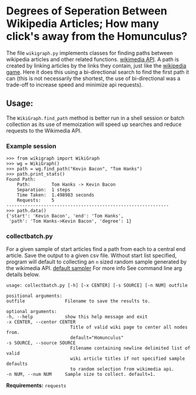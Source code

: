 # Degrees of Seperation Between Wikipedia Articles; How many click's away from the Homunculus?

The file `wikigraph.py` implements classes for finding paths between wikipedia articles and other related functions. [wikimedia API](https://www.mediawiki.org/wiki/API:Main_page). A path is created by linking articles by the links they contain, just like the [wikipedia game](https://en.wikipedia.org/wiki/Wikipedia:Wiki_Game). Here it does this using a bi-directional search to find the first path it can (this is not necessarily the shortest, the use of bi-directional was a trade-off to increase speed and minimize api requests).

## Usage:

The `WikiGraph.find_path` method is better run in a shell
session or batch collection as its use of memoization will
speed up searches and reduce requests to the Wikimedia API.

### Example session

    >>> from wikigraph import WikiGraph
    >>> wg = WikiGraph()
    >>> path = wg.find_path("Kevin Bacon", "Tom Hanks")
    >>> path.print_stats()
    Found Path:
        Path:        Tom Hanks -> Kevin Bacon
        Separation:  1 steps
        Time Taken:  1.498983 seconds
        Requests:    5
    -------------------------------------------------------------
    >>> path.data()
    {'start': 'Kevin Bacon', 'end': 'Tom Hanks',
     'path': 'Tom Hanks->Kevin Bacon', 'degree': 1}

### collectbatch.py

For a given sample of start articles find a path from each to a central end article.
Save the output to a given csv file. Without start list specified, program
will default to collecting an `n` sized random sample generated by the wikimedia API.
[default sampler](https://www.mediawiki.org/wiki/API:Random)
For more info See command line arg details below.

    usage: collectbatch.py [-h] [-x CENTER] [-s SOURCE] [-n NUM] outfile

    positional arguments:
    outfile               Filename to save the results to.

    optional arguments:
    -h, --help            show this help message and exit
    -x CENTER, --center CENTER
                            Title of valid wiki page to center all nodes from.
                            default="Homunculus"
    -s SOURCE, --source SOURCE
                            Filename containing newline delimited list of valid
                            wiki article titles if not specified sample defaults
                            to random selection from wikimedia api.
    -n NUM, --num NUM     Sample size to collect. default=1.

**Requirements:** `requests`